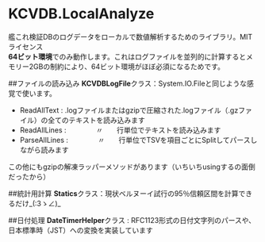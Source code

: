﻿# KCVDB.LocalAnalyze
艦これ検証DBのログデータをローカルで数値解析するためのライブラリ。MITライセンス  
**64ビット環境**でのみ動作します。これはログファイルを並列的に計算するとメモリー2GBの制約により、64ビット環境がほぼ必須になるためです。

##ファイルの読み込み
**KCVDBLogFile**クラス：System.IO.Fileと同じような感覚で使います。

- ReadAllText : .logファイルまたはgzipで圧縮された.logファイル（.gzファイル）の全てのテキストを読み込みます
- ReadAllLines : 　　　　〃　　行単位でテキストを読み込みます
- ParseAllLines : 　　　　〃　　行単位でTSVを項目ごとにSplitしてパースしながら読みます

この他にもgzipの解凍ラッパーメソッドがあります（いちいちusingするの面倒だったから）

##統計用計算
**Statics**クラス：現状ベルヌーイ試行の95％信頼区間を計算できるだけ_(:3ゝ∠)_

##日付処理
**DateTimerHelper**クラス : RFC1123形式の日付文字列のパースや、日本標準時（JST）への変換を実装しています